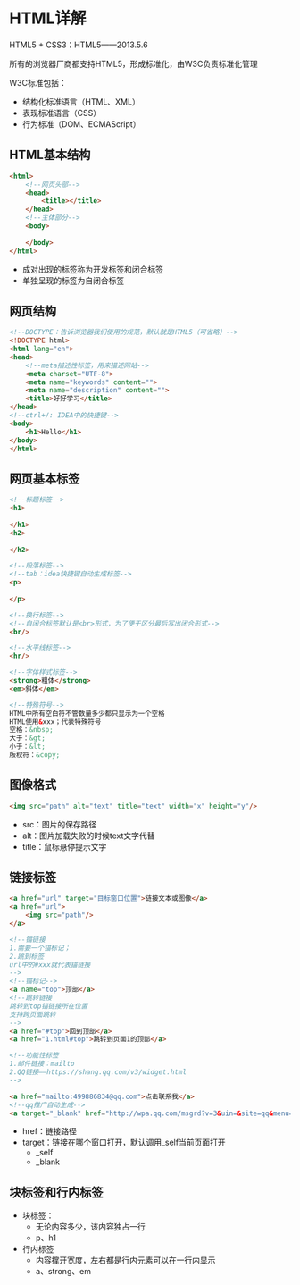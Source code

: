 # HTML详解

HTML5 + CSS3：HTML5——2013.5.6

所有的浏览器厂商都支持HTML5，形成标准化，由W3C负责标准化管理

W3C标准包括：

- 结构化标准语言（HTML、XML）
- 表现标准语言（CSS）
- 行为标准（DOM、ECMAScript）

## HTML基本结构

```html
<html>
    <!--网页头部-->
    <head>
        <title></title>
    </head>
    <!--主体部分-->
    <body>
        
    </body>
</html>
```

- 成对出现的标签称为开发标签和闭合标签
- 单独呈现的标签为自闭合标签

## 网页结构

```html
<!--DOCTYPE：告诉浏览器我们使用的规范，默认就是HTML5（可省略）-->
<!DOCTYPE html>
<html lang="en">
<head>
    <!--meta描述性标签，用来描述网站-->
    <meta charset="UTF-8">
    <meta name="keywords" content="">
    <meta name="description" content="">
    <title>好好学习</title>
</head>
<!--ctrl+/: IDEA中的快捷键-->
<body>
    <h1>Hello</h1>
</body>
</html>
```

## 网页基本标签

```html
<!--标题标签-->
<h1>
    
</h1>
<h2>
    
</h2>

<!--段落标签-->
<!--tab：idea快捷键自动生成标签-->
<p>
    
</p>

<!--换行标签-->
<!--自闭合标签默认是<br>形式，为了便于区分最后写出闭合形式-->
<br/>

<!--水平线标签-->
<hr/>

<!--字体样式标签-->
<strong>粗体</strong>
<em>斜体</em>

<!--特殊符号-->
HTML中所有空白符不管数量多少都只显示为一个空格
HTML使用&xxx；代表特殊符号
空格：&nbsp;
大于：&gt;
小于：&lt;
版权符：&copy;
```

## 图像格式

```html
<img src="path" alt="text" title="text" width="x" height="y"/>
```

- src：图片的保存路径
- alt：图片加载失败的时候text文字代替
- title：鼠标悬停提示文字

## 链接标签

```html
<a href="url" target="目标窗口位置">链接文本或图像</a>
<a href="url">
	<img src="path"/>
</a>
```

```html
<!--锚链接
1.需要一个锚标记；
2.跳到标签
url中的#xxx就代表锚链接
-->
<!--锚标记-->
<a name="top">顶部</a>
<!--跳转链接
跳转到top锚链接所在位置
支持跨页面跳转
-->
<a href="#top">回到顶部</a>
<a href="1.html#top">跳转到页面1的顶部</a>
```

```html
<!--功能性标签
1.邮件链接：mailto
2.QQ链接——https://shang.qq.com/v3/widget.html
-->

<a href="mailto:499886834@qq.com">点击联系我</a>
<!--qq推广自动生成-->
<a target="_blank" href="http://wpa.qq.com/msgrd?v=3&uin=&site=qq&menu=yes"><img border="0" src="http://wpa.qq.com/pa?p=2::52" alt="点击这里给我发消息" title="点击这里给我发消息"/></a>
```

- href：链接路径
- target：链接在哪个窗口打开，默认调用_self当前页面打开
  - _self
  - _blank

## 块标签和行内标签

- 块标签：
  - 无论内容多少，该内容独占一行
  - p、h1
- 行内标签
  - 内容撑开宽度，左右都是行内元素可以在一行内显示
  - a、strong、em

